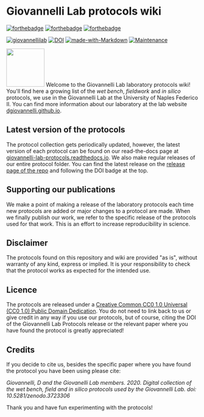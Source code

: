 # Giovannelli Lab protocols wiki

[![forthebadge](https://forthebadge.com/images/badges/cc-0.svg)](http://creativecommons.org/publicdomain/zero/1.0/)
[![forthebadge](https://forthebadge.com/images/badges/built-with-love.svg)](https://forthebadge.com)
[![forthebadge](https://forthebadge.com/images/badges/uses-badges.svg)](https://forthebadge.com)

[![giovannellilab](https://img.shields.io/badge/BY-Giovannelli_Lab-blue)](http://dgiovannelli.github.io)
[![DOI](https://zenodo.org/badge/DOI/10.5281/zenodo.3723306.svg)](https://doi.org/10.5281/zenodo.3723306)
[![made-with-Markdown](https://img.shields.io/badge/Made%20with-Markdown-1f425f.svg)](http://commonmark.org)
[![Maintenance](https://img.shields.io/badge/Maintained%3F-yes-green.svg)](https://GitHub.com/Naereen/StrapDown.js/graphs/commit-activity)


 <img src="https://dgiovannelli.github.io//images/logopic/giovannellilab.png" width="100 px"> Welcome to the Giovannelli Lab laboratory protocols wiki! You'll find here a growing list of the *wet bench*, *fieldwork* and *in silico* protocols, we use in the Giovannelli Lab at the University of Naples Federico II. You can find more information about our laboratory at the lab website [dgiovannelli.github.io](http://dgiovannelli.github.io).

## Latest version of the protocols
The protocol collection gets periodically updated, however, the latest version of each protocol can be found on our read-the-docs page at [giovannelli-lab-protocols.readthedocs.io](https://giovannelli-lab-protocols.readthedocs.io/en/latest/). We also make regular releases of our entire protocol folder. You can find the latest release on the [release page of the repo](https://github.com/giovannellilab/protocols/releases) and following the DOI badge at the top.

## Supporting our publications
We make a point of making a release of the laboratory protocols each time new protocols are added or major changes to a protocol are made. When we finally publish our work, we refer to the specific release of the protocols used for that work. This is an effort to increase reproducibility in science.

## Disclaimer
The protocols found on this repository and wiki are provided "as is", without warranty of any kind, express or implied. It is your responsibility to check that the protocol works as expected for the intended use.

## Licence
The protocols are released under a [Creative Common CC0 1.0 Universal (CC0 1.0) Public Domain Dedication](https://github.com/giovannellilab/protocols/blob/master/LICENSE). You do not need to link back to us or give credit in any way if you use our protocols, but of course, citing the DOI of the Giovannelli Lab Protocols release or the relevant paper where you have found the protocol is greatly appreciated!

## Credits
If you decide to cite us, besides the specific paper where you have found the protocol you have been using please cite:

*Giovannelli, D and the Giovanelli Lab members. 2020. Digital collection of the wet bench, field and in silico protocols used by the Giovannelli Lab. doi: 10.5281/zenodo.3723306*

Thank you and have fun experimenting with the protocols!
